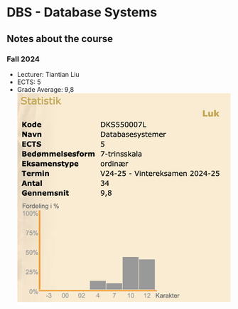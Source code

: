 # DBS - Database Systems
## Notes about the course
### Fall 2024
- Lecturer: Tiantian Liu
- ECTS: 5
- Grade Average: 9,8  
![STADS/F24.png](STADS/F24.png)